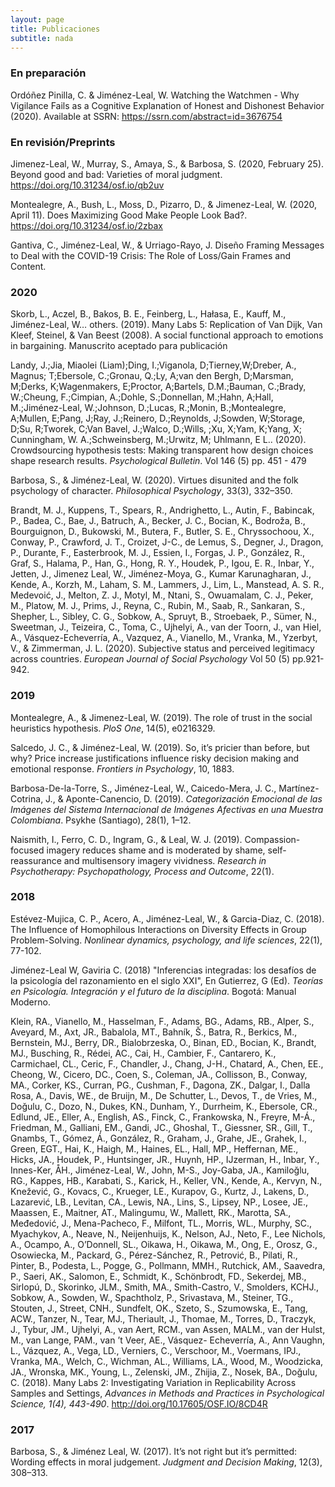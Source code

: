 ```yaml
---
layout: page
title: Publicaciones 
subtitle: nada
---
```



### En preparación
Ordóñez Pinilla, C. & Jiménez-Leal, W. Watching the Watchmen - Why Vigilance Fails as a Cognitive Explanation of Honest and Dishonest Behavior (2020). Available at SSRN: https://ssrn.com/abstract=id=3676754 

### En revisión/Preprints
Jimenez-Leal, W., Murray, S., Amaya, S., & Barbosa, S. (2020, February 25). Beyond good and bad: Varieties of moral judgment. https://doi.org/10.31234/osf.io/qb2uv 

Montealegre, A., Bush, L., Moss, D., Pizarro, D., & Jimenez-Leal, W. (2020, April 11). Does Maximizing Good Make People Look Bad?. https://doi.org/10.31234/osf.io/2zbax

Gantiva, C., Jiménez-Leal, W., & Urriago-Rayo, J. Diseño Framing Messages to Deal with the COVID-19 Crisis: The Role of Loss/Gain Frames and Content.

### 2020
Skorb, L., Aczel, B., Bakos, B. E., Feinberg, L., Hałasa, E., Kauff, M., Jiménez-Leal, W… others. (2019). Many Labs 5: Replication of Van Dijk, Van Kleef, Steinel, & Van Beest (2008). A social functional approach to emotions in bargaining. Manuscrito aceptado para publicación

Landy, J.;Jia, Miaolei (Liam);Ding, I.;Viganola, D;Tierney,W;Dreber, A., Magnus; T;Ebersole, C.;Gronau, Q.;Ly, A;van den Bergh, D;Marsman, M;Derks, K;Wagenmakers, E;Proctor, A;Bartels, D.M.;Bauman, C.;Brady, W.;Cheung, F.;Cimpian, A.;Dohle, S.;Donnellan, M.;Hahn, A;Hall, M.;Jiménez-Leal, W.;Johnson, D.;Lucas, R.;Monin, B.;Montealegre, A;Mullen, E;Pang, J;Ray, J.;Reinero, D.;Reynolds, J;Sowden, W;Storage, D;Su, R;Tworek, C;Van Bavel, J.;Walco, D.;Wills, ;Xu, X;Yam, K;Yang, X; Cunningham, W. A.;Schweinsberg, M.;Urwitz, M; Uhlmann, E L.. (2020). Crowdsourcing hypothesis tests: Making transparent how design choices shape research results. _Psychological Bulletin_. Vol 146 (5) pp. 451 - 479

Barbosa, S., & Jiménez-Leal, W. (2020). Virtues disunited and the folk psychology of character. _Philosophical Psychology_, 33(3), 332–350.

Brandt, M. J., Kuppens, T., Spears, R., Andrighetto, L., Autin, F., Babincak, P., Badea, C., Bae, J., Batruch, A., Becker, J. C., Bocian, K., Bodroža, B., Bourguignon, D., Bukowski, M., Butera, F., Butler, S. E., Chryssochoou, X., Conway, P., Crawford, J. T., Croizet, J-C., de Lemus, S., Degner, J., Dragon, P., Durante, F., Easterbrook, M. J., Essien, I., Forgas, J. P., González, R., Graf, S., Halama, P., Han, G., Hong, R. Y., Houdek, P., Igou, E. R., Inbar, Y., Jetten, J., Jimenez Leal, W., Jiménez-Moya, G., Kumar Karunagharan, J., Kende, A., Korzh, M., Laham, S. M., Lammers, J., Lim, L., Manstead, A. S. R., Medevoić, J., Melton, Z. J., Motyl, M., Ntani, S., Owuamalam, C. J., Peker, M., Platow, M. J., Prims, J., Reyna, C., Rubin, M., Saab, R., Sankaran, S., Shepher, L., Sibley, C. G., Sobkow, A., Spruyt, B., Stroebaek, P., Sümer, N., Sweetman, J., Teizeira, C., Toma, C., Ujhelyi, A., van der Toorn, J., van Hiel, A., Vásquez-Echeverría, A., Vazquez, A., Vianello, M., Vranka, M., Yzerbyt, V., & Zimmerman, J. L. (2020). Subjective status and perceived legitimacy across countries. _European Journal of Social Psychology_ Vol 50 (5) pp.921-942.

### 2019
Montealegre, A., & Jimenez-Leal, W. (2019). The role of trust in the social heuristics hypothesis. _PloS One_, 14(5), e0216329.

Salcedo, J. C., & Jiménez-Leal, W. (2019). So, it’s pricier than before, but why? Price increase justifications influence risky decision making and emotional response. _Frontiers in Psychology_, 10, 1883.

Barbosa-De-la-Torre, S., Jiménez-Leal, W., Caicedo-Mera, J. C., Martínez-Cotrina, J., & Aponte-Canencio, D. (2019). _Categorización Emocional de las Imágenes del Sistema Internacional de Imágenes Afectivas en una Muestra Colombiana_. Psykhe (Santiago), 28(1), 1–12.

Naismith, I., Ferro, C. D., Ingram, G., & Leal, W. J. (2019). Compassion-focused imagery reduces shame and is moderated by shame, self-reassurance and multisensory imagery vividness. _Research in Psychotherapy: Psychopathology, Process and Outcome_, 22(1).

### 2018 


Estévez-Mujica, C. P., Acero, A., Jiménez-Leal, W., & Garcia-Diaz, C. (2018). The Influence of Homophilous Interactions on Diversity Effects in Group Problem-Solving. _Nonlinear dynamics, psychology, and life sciences_, 22(1), 77-102.

Jiménez-Leal W, Gaviria C. (2018) "Inferencias integradas: los desafíos de la psicología del razonamiento en el siglo XXI", En Gutierrez, G (Ed). _Teorías en Psicología. Integración y el futuro de la disciplina_. Bogotá: Manual Moderno. 

Klein, RA., Vianello, M., Hasselman, F., Adams, BG., Adams, RB., Alper, S., Aveyard, M., Axt, JR., Babalola, MT., Bahník, Š., Batra, R., Berkics, M., Bernstein, MJ., Berry, DR., Bialobrzeska, O., Binan, ED., Bocian, K., Brandt, MJ., Busching, R., Rédei, AC., Cai, H., Cambier, F., Cantarero, K., Carmichael, CL., Ceric, F., Chandler, J., Chang, J-H., Chatard, A., Chen, EE., Cheong, W., Cicero, DC., Coen, S., Coleman, JA., Collisson, B., Conway, MA., Corker, KS., Curran, PG., Cushman, F., Dagona, ZK., Dalgar, I., Dalla Rosa, A., Davis, WE., de Bruijn, M., De Schutter, L., Devos, T., de Vries, M., Doğulu, C., Dozo, N., Dukes, KN., Dunham, Y., Durrheim, K., Ebersole, CR., Edlund, JE., Eller, A., English, AS., Finck, C., Frankowska, N., Freyre, M-Á., Friedman, M., Galliani, EM., Gandi, JC., Ghoshal, T., Giessner, SR., Gill, T., Gnambs, T., Gómez, Á., González, R., Graham, J., Grahe, JE., Grahek, I., Green, EGT., Hai, K., Haigh, M., Haines, EL., Hall, MP., Heffernan, ME., Hicks, JA., Houdek, P., Huntsinger, JR., Huynh, HP., IJzerman, H., Inbar, Y., Innes-Ker, ÅH., Jiménez-Leal, W., John, M-S., Joy-Gaba, JA., Kamiloğlu, RG., Kappes, HB., Karabati, S., Karick, H., Keller, VN., Kende, A., Kervyn, N., Knežević, G., Kovacs, C., Krueger, LE., Kurapov, G., Kurtz, J., Lakens, D., Lazarević, LB., Levitan, CA., Lewis, NA., Lins, S., Lipsey, NP., Losee, JE., Maassen, E., Maitner, AT., Malingumu, W., Mallett, RK., Marotta, SA., Međedović, J., Mena-Pacheco, F., Milfont, TL., Morris, WL., Murphy, SC., Myachykov, A., Neave, N., Neijenhuijs, K., Nelson, AJ., Neto, F., Lee Nichols, A., Ocampo, A., O’Donnell, SL., Oikawa, H., Oikawa, M., Ong, E., Orosz, G., Osowiecka, M., Packard, G., Pérez-Sánchez, R., Petrović, B., Pilati, R., Pinter, B., Podesta, L., Pogge, G., Pollmann, MMH., Rutchick, AM., Saavedra, P., Saeri, AK., Salomon, E., Schmidt, K., Schönbrodt, FD., Sekerdej, MB., Sirlopú, D., Skorinko, JLM., Smith, MA., Smith-Castro, V., Smolders, KCHJ., Sobkow, A., Sowden, W., Spachtholz, P., Srivastava, M., Steiner, TG., Stouten, J., Street, CNH., Sundfelt, OK., Szeto, S., Szumowska, E., Tang, ACW., Tanzer, N., Tear, MJ., Theriault, J., Thomae, M., Torres, D., Traczyk, J., Tybur, JM., Ujhelyi, A., van Aert, RCM., van Assen, MALM., van der Hulst, M., van Lange, PAM., van ’t Veer, AE., Vásquez- Echeverría, A., Ann Vaughn, L., Vázquez, A., Vega, LD., Verniers, C., Verschoor, M., Voermans, IPJ., Vranka, MA., Welch, C., Wichman, AL., Williams, LA., Wood, M., Woodzicka, JA., Wronska, MK., Young, L., Zelenski, JM., Zhijia, Z., Nosek, BA., Doğulu, C. (2018). Many Labs 2: Investigating Variation in Replicability Across Samples and Settings, _Advances in Methods and Practices in Psychological Science, 1(4), 443-490_. http://doi.org/10.17605/OSF.IO/8CD4R  


### 2017
Barbosa, S., & Jiménez Leal, W. (2017). It’s not right but it’s permitted: Wording effects in moral judgement. _Judgment and Decision Making_, 12(3), 308–313.

###
